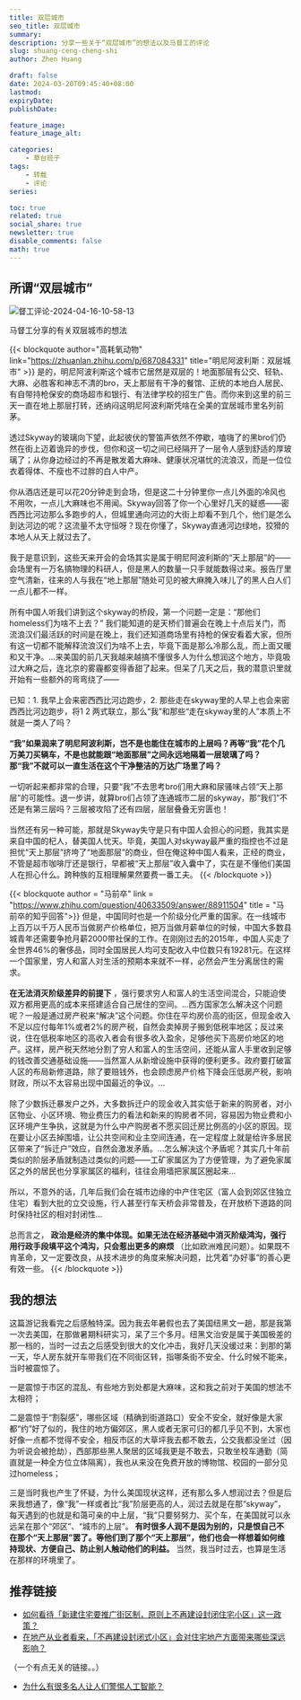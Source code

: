 ```yaml
---
title: 双层城市
seo_title: 双层城市
summary: 
description: 分享一些关于“双层城市”的想法以及马督工的评论
slug: shuang-ceng-cheng-shi
author: Zhen Huang

draft: false
date: 2024-03-20T09:45:40+08:00
lastmod: 
expiryDate: 
publishDate: 

feature_image: 
feature_image_alt: 

categories:
    - 草台班子
tags:
    - 转载
    - 评论
series:

toc: true
related: true
social_share: true
newsletter: true
disable_comments: false
math: true
---
```


## 所谓“双层城市”

![督工评论-2024-04-16-10-58-13](https://lfs.zhenhuang.top/images/督工评论-2024-04-16-10-58-13.png#small)

<span class="caption">马督工分享的有关双层城市的想法</span>

{{< blockquote author="高耗氧动物" link="https://zhuanlan.zhihu.com/p/687084331" title="明尼阿波利斯：双层城市" >}}
是的，明尼阿波利斯这个城市它居然是双层的！地面那层有公交、轻轨、大麻、必胜客和神志不清的bro，天上那层有干净的餐馆、正统的本地白人居民、有自带持枪保安的商场超市和银行、有法律学校的招生广告。而你来到这里的前三天一直在地上那层打转，还纳闷这明尼阿波利斯凭啥在全美的宜居城市里名列前茅。<br><br>透过Skyway的玻璃向下望，此起彼伏的警笛声依然不停歇，嗑嗨了的黑bro们仍然在街上迈着诡异的步伐，但你和这一切之间已经隔开了一层令人感到舒适的厚玻璃了；从你身边经过的不再是散发着大麻味、健康状况堪忧的流浪汉，而是一位位衣着得体、不瘦也不过胖的白人中产。<br><br>你从酒店还是可以花20分钟走到会场，但是这二十分钟里你一点儿外面的冷风也不用吹，一点儿大麻味也不用闻。Skyway回答了你一个心里好几天的疑惑——密西西比河边那么多跑步的人，但城里通向河边的大街上却看不到几个，他们是怎么到达河边的呢？这流量不太守恒呀？现在你懂了，Skyway直通河边绿地，狡猾的本地人从天上就过去了。<br><br>我于是意识到，这些天来开会的会场其实是属于明尼阿波利斯的“天上那层”的——会场里有一万名搞物理的科研人，但是黑人的数量一只手就能数得过来。报告厅里空气清新，往来的人与我在“地上那层”随处可见的被大麻腌入味儿了的黑人白人们一点儿都不一样。<br><br>所有中国人听我们讲到这个skyway的桥段，第一个问题一定是：“那他们homeless们为啥不上去？” 我们能知道的是天桥们普遍会在晚上十点后关门，而流浪汉们最活跃的时间是在晚上，我们还知道商场里有持枪的保安看着大家，但所有这一切都不能解释流浪汉们为啥不上去，毕竟下面是那么冷那么乱，而上面又暖和又干净。...来美国的前几天我越来越搞不懂很多人为什么想润这个地方，毕竟吸过大麻之后，连北京的雾霾都变得香甜了起来。但呆了几天之后，我的潜意识里就开始有一些额外的弯弯绕了——<br><br>已知：1. 我早上会来密西西比河边跑步，2. 那些走在skyway里的人早上也会来密西西比河边跑步，将1 2 两式联立，那么“我”和那些“走在skyway里的人”本质上不就是一类人了吗？<br><br> **“我”如果润来了明尼阿波利斯，岂不是也能住在城市的上层吗？再等“我”花个几万美刀买辆车，不是也就能跟“地面那层”之间永远地隔着一层玻璃了吗？那“我”不就可以一直生活在这个干净整洁的万达广场里了吗？** <br><br>一切听起来都非常的合理，只要“我”不去思考bro们用大麻和尿骚味占领“天上那层”的可能性。退一步讲，就算bro们占领了连通城市二层的skyway，那“我们”不还是有第三层吗？三层被攻陷了还有四层，层层叠叠无穷匮也！<br><br>当然还有另一种可能，那就是Skyway失守是只有中国人会担心的问题，我其实是来自中国的杞人，替美国人忧天。毕竟，美国人对skyway最严重的指控也不过是担忧“天上那层”挤垮了“地面那层”的商业，但在俺这种中国人看来，正经的商业，不管是超市咖啡厅还是银行，早都被“天上那层”收入囊中了，实在是不懂他们美国人在担心什么。跨种族的互相理解果然要费一番工夫。
{{< /blockquote >}}


{{< blockquote author = "马前卒" link = "https://www.zhihu.com/question/40633509/answer/88911504" title = "马前卒的知乎回答">}}
但是，中国同时也是一个阶级分化严重的国家。在一线城市上百万以千万人民币当做房产价格单位，把万当做月薪单位的时候，中国大多数县城青年还需要争抢月薪2000带社保的工作。在刚刚过去的2015年，中国人买走了全世界46%的奢侈品，同时全国居民人均可支配收入中位数只有19281元。在这样一个国家里，穷人和富人对生活的预期本来就不一样，必然会产生分离居住的需求。<br><br> **在无法消灭阶级差异的前提下** ，强行要求穷人和富人的生活空间混合，只能迫使双方都用更高的成本来搭建适合自己居住的空间。...西方国家怎么解决这个问题呢？一般是通过房产税来“解决”这个问题。你住在平均房价高的街区，但现金收入不足以应付每年1%或者2%的房产税，自然会卖掉房子搬到低税率地区；反过来说，住在低税率地区的高收入者会有很多收入盈余，足够他买下高房价地区的地产。这样，房产税天然地分割了穷人和富人的生活空间，还能从富人手里收到足够的钱改善交通基础设施——当然富人从新增设施中获得的便利更多。政府要打破富人区的布局新修道路，除了要赔钱外，也会顾虑房产价格下降会压低房产税，影响财政，所以不太容易出现中国最近的争议。...<br><br>除了少数拆迁暴发户之外，大多数拆迁户的现金收入其实低于新来的购房者，对小区物业、小区环境、物业费压力的看法和新来的购房者不同，容易因为物业费和小区环境产生争执，这就是为什么中产购房者不愿买回迁房比例高的小区的原因。现在要让小区去掉围墙，让公共空间和业主空间连通，在一定程度上就是给许多居民区带来了“拆迁户”效应，自然会激发矛盾。...怎么解决这个矛盾呢？其实几十年前类似的阶层矛盾就制造过类似的问题——工矿家属区为了方便管理，为了避免家属区之外的居民也分享家属区的福利，往往会用墙把家属区圈起来...<br><br>所以，不意外的话，几年后我们会在城市边缘的中产住宅区（富人会到郊区住独立住宅）看到大批的立交设施，行人甚至行车天桥会非常普及，在开放桥下道路的同时保持社区的相对封闭性...<br><br>总而言之， **政治是经济的集中体现。如果无法在经济基础中消灭阶级鸿沟，强行用行政手段填平这个鸿沟，只会惹出更多的麻烦** （比如欧洲难民问题）。如果既不肯革命，又一定要改良，从技术进步的角度来解决问题，比凭着“办好事”的善心更有效一些。
{{< /blockquote >}}

## 我的想法

这篇游记我看完之后感触特深。因为我去年暑假也去了美国纽黑文一趟，那是我第一次去美国，在那做暑期科研实习，呆了三个多月。纽黑文治安是属于美国极差的那一档的，当时一过去之后感受到很大的文化冲击，我好几天没缓过来：到那的第一天，华人房东就开车带我们在不同街区转，指哪条街不安全、什么时候不能来，当时被震惊了。

一是震惊于市区的混乱、有些地方到处都是大麻味，这和我之前对于美国的想法不太相符；

二是震惊于“割裂感”，哪些区域（精确到街道路口）安全不安全，就好像是大家都“约”好了似的，我住的地方偏郊区，黑人或者无家可归的都几乎见不到，大家也好像一点都不觉得不安全，相反市区的大草坪我去都不敢去，公交我都没坐过（因为听说会被抢劫），西部那些黑人聚居的区域我更是不敢去，只敢坐校车通勤（简直就是一种全方位立体隔离），我也从来没在免费开放的博物馆、校园的一部分见过homeless；

三是当时我也产生了怀疑，为什么美国现状这样，还有那么多人想润过去？但是后来我想通了，像“我”一样或者比“我”阶层更高的人，润过去就是在那“skyway”，每天遇到的也就是和蔼可亲的中上层，“我”只要努努力、买个车，在美国就可以永远呆在那个“郊区”、“城市的上层”。 **有时很多人润不是因为别的，只是恨自己不在那个“天上那层”罢了。等他们到了那个“天上那层”，他们也会一样想着如何维持现状、方便自己、防止别人触动他们的利益。** 当然，我当时过去，也算是生活在那样的环境里了。

## 推荐链接

- [如何看待「新建住宅要推广街区制，原则上不再建设封闭住宅小区」这一政策？](https://www.zhihu.com/question/40611359/answer/87431342)
- [在地产从业者看来，「不再建设封闭式小区」会对住宅地产方面带来哪些深远影响？](https://www.zhihu.com/question/40633509/answer/88911504)

（一个有点无关的链接。。）

- [为什么有很多名人让人们警惕人工智能？](https://www.zhihu.com/question/27864852/answer/85241611)